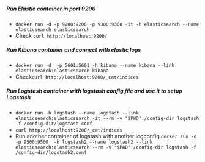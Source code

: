 ##### _Run Elastic container in port 9200_

- `docker run -d -p 9200:9200 -p 9300:9300 -it -h elasticsearch --name elasticsearch elasticsearch`
- Check `curl http://localhost:9200/`


##### _Run Kibana container and connect with elastic logs_

- `docker run -d  -p 5601:5601 -h kibana --name kibana --link elasticsearch:elasticsearch kibana`
- Check`curl http://localhost:9200/_cat/indices`

##### _Run Logstash container with logstash config file and use it to setup Logstash_

- `docker run -h logstash --name logstash --link elasticsearch:elasticsearch -it --rm -v "$PWD":/config-dir logstash -f /config-dir/logstash.conf`
- `curl http://localhost:9200/_cat/indices`
- Run another container of logstash with another logconfig `docker run -d -p 9500:9500  -h logstash2 --name logstash2 --link elasticsearch:elasticsearch --rm -v "$PWD":/config-dir logstash -f /config-dir/logstash2.conf`


